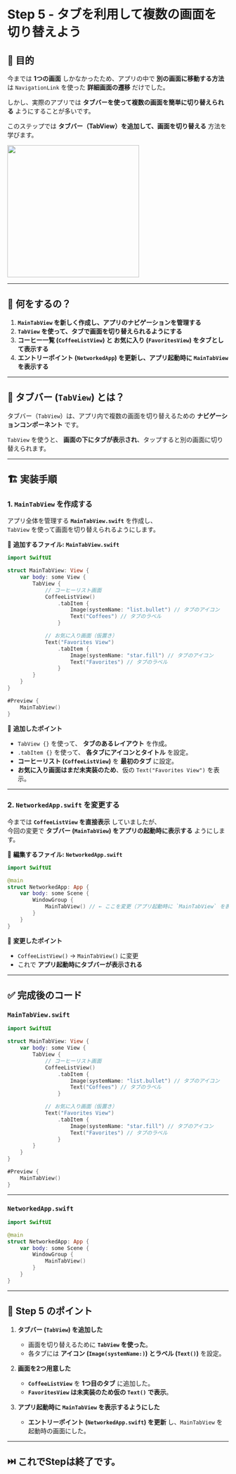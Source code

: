 # Step 5 - タブを利用して複数の画面を切り替えよう

## 🎯 目的

今までは **1つの画面** しかなかったため、アプリの中で **別の画面に移動する方法** は `NavigationLink` を使った **詳細画面の遷移** だけでした。  

しかし、実際のアプリでは **タブバーを使って複数の画面を簡単に切り替えられる** ようにすることが多いです。  

このステップでは **タブバー（TabView）を追加して、画面を切り替える** 方法を学びます。  

<img width="300" src="../../../../docs/images/08_step5.gif">

---

## 📌 何をするの？

1. **`MainTabView` を新しく作成し、アプリのナビゲーションを管理する**
2. **`TabView` を使って、タブで画面を切り替えられるようにする**
3. **コーヒー一覧 (`CoffeeListView`) と お気に入り (`FavoritesView`) をタブとして表示する**
4. **エントリーポイント (`NetworkedApp`) を更新し、アプリ起動時に `MainTabView` を表示する**

---

## 📖 タブバー (`TabView`) とは？

タブバー（`TabView`）は、アプリ内で複数の画面を切り替えるための **ナビゲーションコンポーネント** です。

`TabView` を使うと、 **画面の下にタブが表示され**、タップすると別の画面に切り替えられます。

---

## 🏗 実装手順

### 1. `MainTabView` を作成する

アプリ全体を管理する **`MainTabView.swift`** を作成し、  
`TabView` を使って画面を切り替えられるようにします。

📌 **追加するファイル: `MainTabView.swift`**

```swift
import SwiftUI

struct MainTabView: View {
    var body: some View {
        TabView {
            // コーヒーリスト画面
            CoffeeListView()
                .tabItem {
                    Image(systemName: "list.bullet") // タブのアイコン
                    Text("Coffees") // タブのラベル
                }

            // お気に入り画面（仮置き）
            Text("Favorites View") 
                .tabItem {
                    Image(systemName: "star.fill") // タブのアイコン
                    Text("Favorites") // タブのラベル
                }
        }
    }
}

#Preview {
    MainTabView()
}
```

📌 **追加したポイント**
- `TabView {}` を使って、 **タブのあるレイアウト** を作成。
- `.tabItem {}` を使って、 **各タブにアイコンとタイトル** を設定。
- **コーヒーリスト (`CoffeeListView`)** を **最初のタブ** に設定。
- **お気に入り画面はまだ未実装のため**、仮の `Text("Favorites View")` を表示。

---

### 2. `NetworkedApp.swift` を変更する

今までは **`CoffeeListView` を直接表示** していましたが、  
今回の変更で **タブバー (`MainTabView`) をアプリの起動時に表示する** ようにします。

📌 **編集するファイル: `NetworkedApp.swift`**

```swift
import SwiftUI

@main
struct NetworkedApp: App {
    var body: some Scene {
        WindowGroup {
            MainTabView() // ← ここを変更（アプリ起動時に `MainTabView` を表示）
        }
    }
}
```

📌 **変更したポイント**
- `CoffeeListView()` → `MainTabView()` に変更
- これで **アプリ起動時にタブバーが表示される**

---

## ✅ 完成後のコード

### `MainTabView.swift`

```swift
import SwiftUI

struct MainTabView: View {
    var body: some View {
        TabView {
            // コーヒーリスト画面
            CoffeeListView()
                .tabItem {
                    Image(systemName: "list.bullet") // タブのアイコン
                    Text("Coffees") // タブのラベル
                }

            // お気に入り画面（仮置き）
            Text("Favorites View") 
                .tabItem {
                    Image(systemName: "star.fill") // タブのアイコン
                    Text("Favorites") // タブのラベル
                }
        }
    }
}

#Preview {
    MainTabView()
}
```

---

### `NetworkedApp.swift`

```swift
import SwiftUI

@main
struct NetworkedApp: App {
    var body: some Scene {
        WindowGroup {
            MainTabView()
        }
    }
}
```

---

## 🎯 Step 5 のポイント

1. **タブバー (`TabView`) を追加した**
   - 画面を切り替えるために **`TabView` を使った**。
   - 各タブには **アイコン (`Image(systemName:)`) とラベル (`Text()`)** を設定。

2. **画面を2つ用意した**
   - **`CoffeeListView`** を **1つ目のタブ** に追加した。
   - **`FavoritesView` は未実装のため仮の `Text()` で表示**。

3. **アプリ起動時に `MainTabView` を表示するようにした**
   - **エントリーポイント (`NetworkedApp.swift`) を更新** し、`MainTabView` を起動時の画面にした。

---

## ⏭️ これでStepは終了です。
